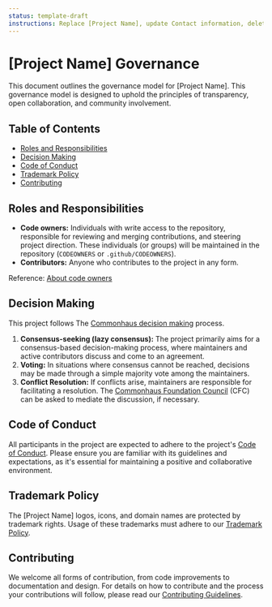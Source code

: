 ```yaml
---
status: template-draft
instructions: Replace [Project Name], update Contact information, delete YAML frontmatter when you are good to go
---
```

# [Project Name] Governance

This document outlines the governance model for [Project Name].
This governance model is designed to uphold the principles of transparency, open collaboration, and community involvement.

[cfc]: https://www.commonhaus.org/bylaws/cf-council.html
[cdm]: https://www.commonhaus.org/bylaws/decision-making.html

## Table of Contents

- [Roles and Responsibilities](#roles-and-responsibilities)
- [Decision Making](#decision-making)
- [Code of Conduct](#code-of-conduct)
- [Trademark Policy](#trademark-policy)
- [Contributing](#contributing)

## Roles and Responsibilities

- **Code owners:** Individuals with write access to the repository, responsible for reviewing and merging contributions, and steering project direction. These individuals (or groups) will be maintained in the repository (`CODEOWNERS` or `.github/CODEOWNERS`).
- **Contributors:** Anyone who contributes to the project in any form.

Reference: [About code owners](https://docs.github.com/en/repositories/managing-your-repositorys-settings-and-features/customizing-your-repository/about-code-owners)

## Decision Making

This project follows The [Commonhaus decision making][cdm] process.

1. **Consensus-seeking (lazy consensus):** The project primarily aims for a consensus-based decision-making process, where maintainers and active contributors discuss and come to an agreement.
2. **Voting:** In situations where consensus cannot be reached, decisions may be made through a simple majority vote among the maintainers.
3. **Conflict Resolution:** If conflicts arise, maintainers are responsible for facilitating a resolution. The [Commonhaus Foundation Council][cfc] (CFC) can be asked to mediate the discussion, if necessary.

## Code of Conduct

All participants in the project are expected to adhere to the project's [Code of Conduct](CODE_OF_CONDUCT.md). Please ensure you are familiar with its guidelines and expectations, as it's essential for maintaining a positive and collaborative environment.

## Trademark Policy

The [Project Name] logos, icons, and domain names are protected by trademark rights. Usage of these trademarks must adhere to our [Trademark Policy](TRADEMARKS.md).

## Contributing

We welcome all forms of contribution, from code improvements to documentation and design. For details on how to contribute and the process your contributions will follow, please read our [Contributing Guidelines](CONTRIBUTING.md).
